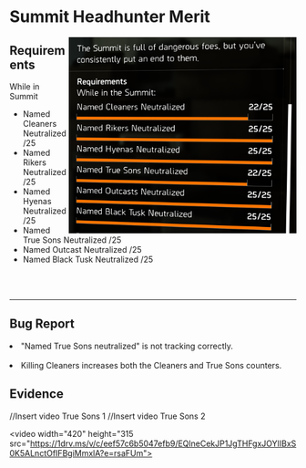 <h1>Summit Headhunter Merit</h1><img align="right" src="Media/Summit-Headhunter-Merit-Commendation-Desc.png" alt="Image of the Requirements of the Summit Headhunter Merit" width="400">

<h2>Requirements</h2>

While in Summit
- Named Cleaners Neutralized /25
- Named Rikers Neutralized /25
- Named Hyenas Neutralized /25
- Named True Sons Neutralized /25
- Named Outcast Neutralized /25
- Named Black Tusk Neutralized /25
</br>
</br>

---

<h2>Bug Report</h2>

<li>"Named True Sons neutralized" is not tracking correctly.</li></br >
<li>Killing Cleaners increases both the Cleaners and True Sons counters.</li>

<h2>Evidence</h2>

//Insert video True Sons 1
//Insert video True Sons 2

<video width="420" height="315
  src="https://1drv.ms/v/c/eef57c6b5047efb9/EQlneCekJP1JgTHFgxJOYlIBxS0K5ALnctOfIFBgiMmxlA?e=rsaFUm">
</video>
